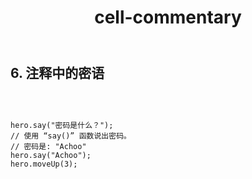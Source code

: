 ﻿---
layout: default
title: cell-commentary
---
## 6. 注释中的密语
```



hero.say("密码是什么？");
// 使用 “say()” 函数说出密码。
// 密码是: "Achoo"
hero.say("Achoo");
hero.moveUp(3);

```
